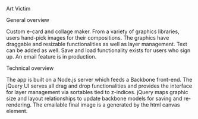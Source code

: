 Art Victim

General overview

Custom e-card and collage maker. From a variety of graphics libraries, users hand-pick images for their compositions. The graphics have draggable and resizable functionalities as well as layer management. Text can be added as well. Save and load functionality exists for users who sign up. An email feature is in production.

Technical overview

The app is built on a Node.js server which feeds a Backbone front-end. The jQuery UI serves all drag and drop functionalities and provides the interface for layer management via sortables tied to z-indices. jQuery maps graphic size and layout relationships to update backbone models for saving and re-rendering. The emailable final image is a generated by the html canvas element.

